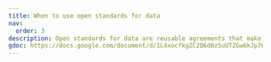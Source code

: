 ```yaml
---
title: When to use open standards for data
nav:
  order: 3
description: Open standards for data are reusable agreements that make it easier for people and organisations to publish, access, share and use better quality data. Where possible, consider using an existing open standard rather than developing a new one.
gdoc: https://docs.google.com/document/d/1L4xocfkgZC2D6d0z5uUTZGw6kJp76WpKdBwnzb11z1c/edit#
---
```

